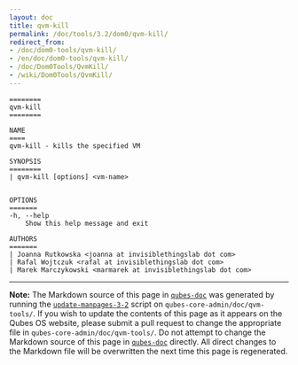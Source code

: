 ```yaml
---
layout: doc
title: qvm-kill
permalink: /doc/tools/3.2/dom0/qvm-kill/
redirect_from:
- /doc/dom0-tools/qvm-kill/
- /en/doc/dom0-tools/qvm-kill/
- /doc/Dom0Tools/QvmKill/
- /wiki/Dom0Tools/QvmKill/
---
```


```
========
qvm-kill
========

NAME
====
qvm-kill - kills the specified VM

SYNOPSIS
========
| qvm-kill [options] <vm-name>


OPTIONS
=======
-h, --help
    Show this help message and exit

AUTHORS
=======
| Joanna Rutkowska <joanna at invisiblethingslab dot com>
| Rafal Wojtczuk <rafal at invisiblethingslab dot com>
| Marek Marczykowski <marmarek at invisiblethingslab dot com>
```

-----

**Note:** The Markdown source of this page in [`qubes-doc`] was generated by running the [`update-manpages-3-2`] script on `qubes-core-admin/doc/qvm-tools/`.
If you wish to update the contents of this page as it appears on the Qubes OS website, please submit a pull request to change the appropriate file in `qubes-core-admin/doc/qvm-tools/`.
Do not attempt to change the Markdown source of this page in [`qubes-doc`] directly.
All direct changes to the Markdown file will be overwritten the next time this page is regenerated.

[`qubes-doc`]: https://github.com/QubesOS/qubes-doc/
[`update-manpages-3-2`]: https://github.com/QubesOS/qubesos.github.io/blob/master/_utils/update-manpages-3-2

